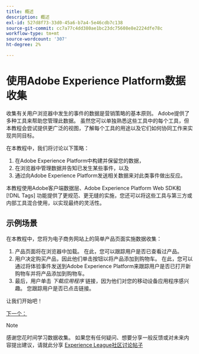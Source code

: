 ```yaml
---
title: 概述
description: 概述
exl-id: 527d8f73-33d0-45a6-b7a4-5e46cdb7c138
source-git-commit: cc7a77c4dd380ae1bc23dc75608e8e2224dfe78c
workflow-type: tm+mt
source-wordcount: '307'
ht-degree: 2%

---
```


# 使用Adobe Experience Platform数据收集

收集有关用户浏览器中发生的事件的数据是营销策略的基本原则。 Adobe提供了多种工具来帮助您管理此数据。 虽然您可以单独熟悉这些工具中的每个工具，但本教程会尝试提供更广泛的视图，了解每个工具的用途以及它们如何协同工作来实现共同目标。

在本教程中，我们将讨论以下策略：

1. 在Adobe Experience Platform中构建并保留您的数据，
1. 在浏览器中管理数据并告知已发生某些事件，以及
1. 通过向Adobe Experience Platform发送相关数据来对此类事件做出反应。

本教程使用Adobe客户端数据层、Adobe Experience Platform Web SDK和 [!DNL Tags] 功能提供了更规范、更无缝的实施，您还可以将这些工具与第三方或内部工具混合使用，以实现最终的灵活性。

## 示例场景

在本教程中，您将为电子商务网站上的简单产品页面实施数据收集：

1. 产品页面将在浏览器中加载。 在此，您可以跟踪用户是否已查看过产品。
1. 用户决定购买产品，因此他们单击按钮以将产品添加到购物车。 在此，您可以通过将体验事件发送到Adobe Experience Platform来跟踪用户是否已打开新购物车并将产品添加到购物车。
1. 最后，用户单击 _下载应用程序_ 链接，因为他们对您的移动设备应用程序感兴趣。 您跟踪用户是否已点击链接。

让我们开始吧！

[下一个： ](structuring-your-data.md)

>[!NOTE]
>
>感谢您花时间学习数据收集。 如果您有任何疑问、想要分享一般反馈或对未来内容提出建议，请就此分享 [Experience League社区讨论帖子](https://experienceleaguecommunities.adobe.com/t5/adobe-experience-platform-launch/tutorial-discussion-use-adobe-experience-platform-data/m-p/543877)
